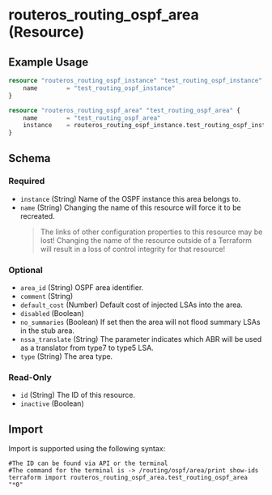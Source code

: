 # routeros_routing_ospf_area (Resource)


## Example Usage
```terraform
resource "routeros_routing_ospf_instance" "test_routing_ospf_instance" {
	name   		= "test_routing_ospf_instance"
}

resource "routeros_routing_ospf_area" "test_routing_ospf_area" {
	name   		= "test_routing_ospf_area"
	instance 	= routeros_routing_ospf_instance.test_routing_ospf_instance.name
}
```

<!-- schema generated by tfplugindocs -->
## Schema

### Required

- `instance` (String) Name of the OSPF instance this area belongs to.
- `name` (String) Changing the name of this resource will force it to be recreated.
	> The links of other configuration properties to this resource may be lost!
	> Changing the name of the resource outside of a Terraform will result in a loss of control integrity for that resource!

### Optional

- `area_id` (String) OSPF area identifier.
- `comment` (String)
- `default_cost` (Number) Default cost of injected LSAs into the area.
- `disabled` (Boolean)
- `no_summaries` (Boolean) If set then the area will not flood summary LSAs in the stub area.
- `nssa_translate` (String) The parameter indicates which ABR will be used as a translator from type7 to type5 LSA.
- `type` (String) The area type.

### Read-Only

- `id` (String) The ID of this resource.
- `inactive` (Boolean)

## Import
Import is supported using the following syntax:
```shell
#The ID can be found via API or the terminal
#The command for the terminal is -> /routing/ospf/area/print show-ids
terraform import routeros_routing_ospf_area.test_routing_ospf_area "*0"
```
